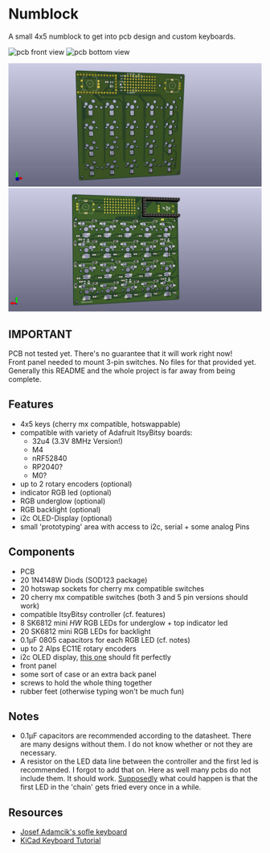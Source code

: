 # Numblock #
A small 4x5 numblock to get into pcb design and custom keyboards.

<img src="/front.png" alt="pcb front view" style="height: 400px"/>
<img src="/back.png" alt="pcb bottom view" style="height: 400px"/>


![pcb front](front.jpg "pcb front") ![pcb back](back.jpg "pcb back")

## IMPORTANT ##
PCB not tested yet. There's no guarantee that it will work right now!  
Front panel needed to mount 3-pin switches. No files for that provided yet.  
Generally this README and the whole project is far away from being
complete.

## Features ##
- 4x5 keys (cherry mx compatible, hotswappable)
- compatible with variety of Adafruit ItsyBitsy boards:
	- 32u4 (3.3V 8MHz Version!)
	- M4
	- nRF52840
	- RP2040?
	- M0?
- up to 2 rotary encoders (optional)
- indicator RGB led (optional)
- RGB underglow (optional)
- RGB backlight (optional)
- i2c OLED-Display (optional)
- small 'prototyping' area with access to i2c, serial + some analog Pins

## Components ##
- PCB
- 20 1N4148W Diods (SOD123 package)
- 20 hotswap sockets for cherry mx compatible switches
- 20 cherry mx compatible switches (both 3 and 5 pin versions should
work)
- compatible ItsyBitsy controller (cf. features)
- 8 SK6812 mini *HW* RGB LEDs for underglow + top indicator led
- 20 SK6812 mini RGB LEDs for backlight
- 0.1μF 0805 capacitors for each RGB LED (cf. notes)
- up to 2 Alps EC11E rotary encoders
- i2c OLED display, [this
one](https://www.waveshare.com/wiki/0.91inch_OLED_Module) should fit perfectly
- front panel
- some sort of case or an extra back panel
- screws to hold the whole thing together
- rubber feet (otherwise typing won't be much fun)

## Notes ##
- 0.1μF capacitors are recommended according to the datasheet. There are many
designs without them. I do not know whether or not they are necessary.
- A resistor on the LED data line between the controller and the first led is
recommended. I forgot to add that on. Here as well many pcbs do not include
them. It should work. [Supposedly](https://learn.adafruit.com/adafruit-neopixel-uberguide/basic-connections) what could happen is that the first LED in the 'chain' gets fried every
once in a while.

## Resources ##
- [Josef Adamcik's sofle
keyboard](https://josefadamcik.github.io/SofleKeyboard/)
- [KiCad Keyboard Tutorial](https://github.com/ruiqimao/keyboard-pcb-guide)
